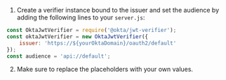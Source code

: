 1. Create a verifier instance bound to the issuer and set the audience by adding the following lines to your `server.js`:

```js
const OktaJwtVerifier = require('@okta/jwt-verifier');
const oktaJwtVerifier = new OktaJwtVerifier({
    issuer: 'https://${yourOktaDomain}/oauth2/default'
});
const audience = 'api://default';
```

2. Make sure to replace the placeholders with your own values.